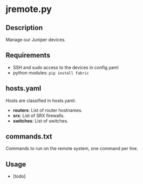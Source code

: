 # jremote.py

## Description

Manage our Juniper devices.

## Requirements

  * SSH and sudo access to the devices in config.yaml
  * python modules: `pip install fabric`

## hosts.yaml

Hosts are classified in hosts.yaml:

  * **routers**: List of router hostnames.
  * **srx**: List of SRX firewalls.
  * **switches**: List of switches.

## commands.txt

Commands to run on the remote system, one command per line.

## Usage

  * [todo]
